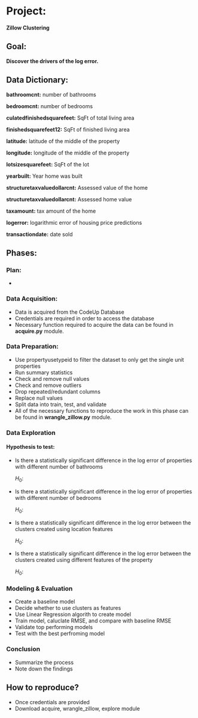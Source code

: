 # Project:
   **Zillow Clustering**

## Goal:
  **Discover the drivers of the log error.**


## Data Dictionary:

**bathroomcnt:** number of bathrooms

**bedroomcnt:** number of bedrooms

**culatedfinishedsquarefeet:** SqFt of total living area

**finishedsquarefeet12:** SqFt of finished living area

**latitude:** latitude of the middle of the property

**longitude:** longitude of the middle of the property

**lotsizesquarefeet:** SqFt of the lot

**yearbuilt:** Year home was built

**structuretaxvaluedollarcnt:** Assessed value of the home

**structuretaxvaluedollarcnt:** Assessed home value

**taxamount:** tax amount of the home

**logerror:** logarithmic error of housing price predictions

**transactiondate:** date sold

## Phases:
### Plan:
- 

### Data Acquisition:
-	Data is acquired from the CodeUp Database 
-	Credentials are required in order to access the database
-	Necessary function required to acquire the data can be found in **acquire.py** module.

### Data Preparation:
-	Use propertyusetypeid to filter the dataset to only get the single unit properties
-	Run summary statistics
-	Check and remove null values
-	Check and remove outliers
-	Drop repeated/redundant columns
-	Replace null values
-	Split data into train, test, and validate 
-	All of the necessary functions to reproduce the work in this phase can be found in **wrangle_zillow.py** module.

### Data Exploration
#### Hypothesis to test:
- Is there a statistically significant difference in the log error of properties with different number of bathrooms
    
    $H_0$:
    
    
- Is there a statistically significant difference in the log error of properties with different number of bedrooms
    
    $H_0$:
- Is there a statistically significant difference in the log error between the clusters created using location features
   
   $H_0$:
   
- Is there a statistically significant difference in the log error between the clusters created using different features of the property
    
    $H_0$:






### Modeling & Evaluation
- Create a baseline model
- Decide whether to use clusters as features
- Use Linear Regression algorith to create model
- Train model, caluclate RMSE, and compare with baseline RMSE
- Validate top performing models
- Test with the best perfroming model

### Conclusion
- Summarize the process
- Note down the findings

## How to reproduce?
- Once credentials are provided
- Download acquire, wrangle_zillow, explore module

